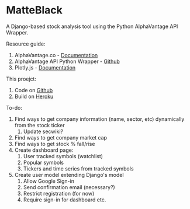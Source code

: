 # MatteBlack
A Django-based stock analysis tool using the Python AlphaVantage API Wrapper.

Resource guide:
1. AlphaVantage.co - [Documentation](https://www.alphavantage.co/documentation/)
1. AlphaVantage API Python Wrapper - [Github](https://github.com/RomelTorres/alpha_vantage)
1. Plotly.js - [Documentation](https://plot.ly/javascript/)

This proejct:
1. Code on [Github](https://github.com/ishaansaxena/AlphaVantage)
1. Build on [Heroku](https://matteblack.herokuapp.com)

To-do:
1. Find ways to get company information (name, sector, etc) dynamically from the stock ticker
    1. Update secwiki?
1. Find ways to get company market cap
1. Find ways to get stock % fall/rise
1. Create dashboard page:
    1. User tracked symbols (watchlist)
    1. Popular symbols
    1. Tickers and time series from tracked symbols
1. Create user model extending Django's model
    1. Allow Google Sign-in
    1. Send confirmation email (necessary?)
    1. Restrict registration (for now)
    1. Require sign-in for dashboard etc.
